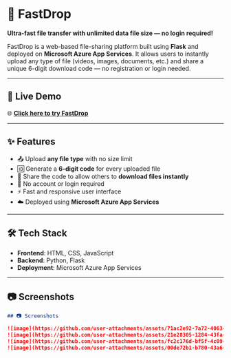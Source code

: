 # 🚀 FastDrop

**Ultra-fast file transfer with unlimited data file size — no login required!**

FastDrop is a web-based file-sharing platform built using **Flask** and deployed on **Microsoft Azure App Services**. It allows users to instantly upload any type of file (videos, images, documents, etc.) and share a unique 6-digit download code — no registration or login needed.

---

## 🔗 Live Demo

🌐 **[Click here to try FastDrop](https://easyshareit.me)**  


---

## ✨ Features

- 📤 Upload **any file type** with no size limit
- 🆔 Generate a **6-digit code** for every uploaded file
- 🔗 Share the code to allow others to **download files instantly**
- 🔐 No account or login required
- ⚡ Fast and responsive user interface
- ☁️ Deployed using **Microsoft Azure App Services**

---

## 🛠️ Tech Stack

- **Frontend**: HTML, CSS, JavaScript
- **Backend**: Python, Flask
- **Deployment**: Microsoft Azure App Services

---

## 📷 Screenshots

```markdown
## 📷 Screenshots

![image](https://github.com/user-attachments/assets/71ac2e92-7a72-4063-8d42-f14443d13c3a)
![image](https://github.com/user-attachments/assets/21e28305-1284-43fa-89ad-74afdb2c8be5)
![image](https://github.com/user-attachments/assets/fc2c176d-bf5f-4c09-aa8f-259019bc750a)
![image](https://github.com/user-attachments/assets/00de72b1-b780-43a6-b48b-6f6b41511091)
